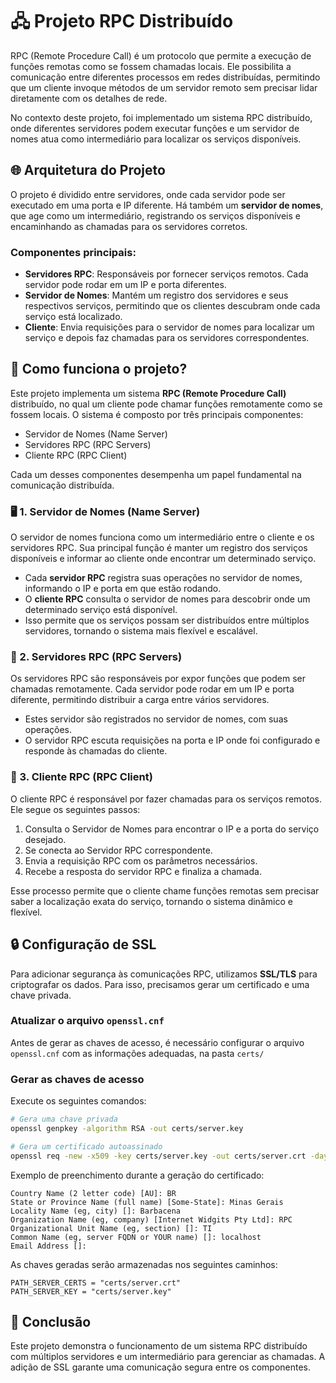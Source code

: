  # 🖧 Projeto RPC Distribuído

RPC (Remote Procedure Call) é um protocolo que permite a execução de funções remotas como se fossem chamadas locais. Ele possibilita a comunicação entre diferentes processos em redes distribuídas, permitindo que um cliente invoque métodos de um servidor remoto sem precisar lidar diretamente com os detalhes de rede.

No contexto deste projeto, foi implementado um sistema RPC distribuído, onde diferentes servidores podem executar funções e um servidor de nomes atua como intermediário para localizar os serviços disponíveis.

## 🌐 Arquitetura do Projeto

O projeto é dividido entre servidores, onde cada servidor pode ser executado em uma porta e IP diferente. Há também um **servidor de nomes**, que age como um intermediário, registrando os serviços disponíveis e encaminhando as chamadas para os servidores corretos.

### Componentes principais:
- **Servidores RPC**: Responsáveis por fornecer serviços remotos. Cada servidor pode rodar em um IP e porta diferentes.
- **Servidor de Nomes**: Mantém um registro dos servidores e seus respectivos serviços, permitindo que os clientes descubram onde cada serviço está localizado.
- **Cliente**: Envia requisições para o servidor de nomes para localizar um serviço e depois faz chamadas para os servidores correspondentes.

## 📌 Como funciona o projeto?

Este projeto implementa um sistema **RPC (Remote Procedure Call)** distribuído, no qual um cliente pode chamar funções remotamente como se fossem locais. O sistema é composto por três principais componentes:

- Servidor de Nomes (Name Server)
- Servidores RPC (RPC Servers)
- Cliente RPC (RPC Client)
  
Cada um desses componentes desempenha um papel fundamental na comunicação distribuída.

### **🖥️ 1. Servidor de Nomes (Name Server)**

O servidor de nomes funciona como um intermediário entre o cliente e os servidores RPC. Sua principal função é manter um registro dos serviços disponíveis e informar ao cliente onde encontrar um determinado serviço.
  - Cada **servidor RPC** registra suas operações no servidor de nomes, informando o IP e porta em que estão rodando.
  - O **cliente RPC** consulta o servidor de nomes para descobrir onde um determinado serviço está disponível.
  - Isso permite que os serviços possam ser distribuídos entre múltiplos servidores, tornando o sistema mais flexível e escalável.
  
### **🔌 2. Servidores RPC (RPC Servers)**
  
Os servidores RPC são responsáveis por expor funções que podem ser chamadas remotamente. Cada servidor pode rodar em um IP e porta diferente, permitindo distribuir a carga entre vários servidores.

  - Estes servidor são registrados no servidor de nomes, com suas operações.
  - O servidor RPC escuta requisições na porta e IP onde foi configurado e responde às chamadas do cliente.
    
### **📡 3. Cliente RPC (RPC Client)**
  
O cliente RPC é responsável por fazer chamadas para os serviços remotos. Ele segue os seguintes passos:

  1. Consulta o Servidor de Nomes para encontrar o IP e a porta do serviço desejado.
  2. Se conecta ao Servidor RPC correspondente.
  3. Envia a requisição RPC com os parâmetros necessários.
  4. Recebe a resposta do servidor RPC e finaliza a chamada.
     
Esse processo permite que o cliente chame funções remotas sem precisar saber a localização exata do serviço, tornando o sistema dinâmico e flexível.

## 🔒 Configuração de SSL

Para adicionar segurança às comunicações RPC, utilizamos **SSL/TLS** para criptografar os dados. Para isso, precisamos gerar um certificado e uma chave privada.

### Atualizar o arquivo `openssl.cnf`
Antes de gerar as chaves de acesso, é necessário configurar o arquivo `openssl.cnf` com as informações adequadas, na pasta `certs/`

### Gerar as chaves de acesso
Execute os seguintes comandos:

```sh
# Gera uma chave privada
openssl genpkey -algorithm RSA -out certs/server.key

# Gera um certificado autoassinado
openssl req -new -x509 -key certs/server.key -out certs/server.crt -days 365 -config certs/openssl.cnf
```

Exemplo de preenchimento durante a geração do certificado:
```
Country Name (2 letter code) [AU]: BR
State or Province Name (full name) [Some-State]: Minas Gerais
Locality Name (eg, city) []: Barbacena
Organization Name (eg, company) [Internet Widgits Pty Ltd]: RPC
Organizational Unit Name (eg, section) []: TI
Common Name (eg, server FQDN or YOUR name) []: localhost
Email Address []: 
```

As chaves geradas serão armazenadas nos seguintes caminhos:
```
PATH_SERVER_CERTS = "certs/server.crt"
PATH_SERVER_KEY = "certs/server.key"
```


## 🎯 Conclusão

Este projeto demonstra o funcionamento de um sistema RPC distribuído com múltiplos servidores e um intermediário para gerenciar as chamadas. A adição de SSL garante uma comunicação segura entre os componentes.

